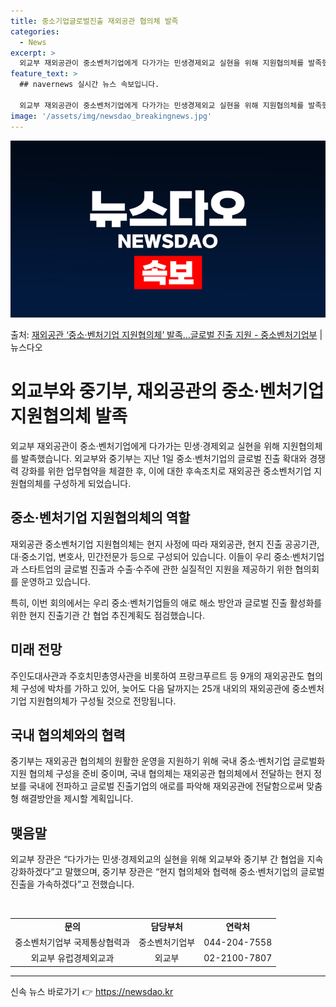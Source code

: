 ```yaml
---
title: 중소기업글로벌진출 재외공관 협의체 발족
categories:
  - News
excerpt: >
  외교부 재외공관이 중소벤처기업에게 다가가는 민생경제외교 실현을 위해 지원협의체를 발족했다. 외교부중소벤처기업…
feature_text: >
  ## navernews 실시간 뉴스 속보입니다.

  외교부 재외공관이 중소벤처기업에게 다가가는 민생경제외교 실현을 위해 지원협의체를 발족했다. 외교부중소벤처기업…
image: '/assets/img/newsdao_breakingnews.jpg'
---
```


![뉴스다오 속보](/assets/img/newsdao_breakingnews.jpg)

<p>출처: <a href="https://newsdao.kr/3626" rel="dofollow">재외공관 ‘중소·벤처기업 지원협의체’ 발족…글로벌 진출 지원 - 중소벤처기업부</a> | 뉴스다오</p>

<h1>외교부와 중기부, 재외공관의 중소·벤처기업 지원협의체 발족</h1>

<p data-ke-size="size16">외교부 재외공관이 중소·벤처기업에게 다가가는 민생·경제외교 실현을 위해 지원협의체를 발족했습니다. 외교부와 중기부는 지난 1일 중소·벤처기업의 글로벌 진출 확대와 경쟁력 강화를 위한 업무협약을 체결한 후, 이에 대한 후속조치로 재외공관 중소벤처기업 지원협의체를 구성하게 되었습니다.</p>

<h2 data-ke-size="size26">중소·벤처기업 지원협의체의 역할</h2>

<p data-ke-size="size16">재외공관 중소벤처기업 지원협의체는 현지 사정에 따라 재외공관, 현지 진출 공공기관, 대·중소기업, 변호사, 민간전문가 등으로 구성되어 있습니다. 이들이 우리 중소·벤처기업과 스타트업의 글로벌 진출과 수출·수주에 관한 실질적인 지원을 제공하기 위한 협의회를 운영하고 있습니다.</p>

<p data-ke-size="size16">특히, 이번 회의에서는 우리 중소·벤처기업들의 애로 해소 방안과 글로벌 진출 활성화를 위한 현지 진출기관 간 협업 추진계획도 점검했습니다.</p>

<h2 data-ke-size="size26">미래 전망</h2>

<p data-ke-size="size16">주인도대사관과 주호치민총영사관을 비롯하여 프랑크푸르트 등 9개의 재외공관도 협의체 구성에 박차를 가하고 있어, 늦어도 다음 달까지는 25개 내외의 재외공관에 중소벤처기업 지원협의체가 구성될 것으로 전망됩니다.</p>

<h2 data-ke-size="size26">국내 협의체와의 협력</h2>

<p data-ke-size="size16">중기부는 재외공관 협의체의 원활한 운영을 지원하기 위해 국내 중소·벤처기업 글로벌화 지원 협의체 구성을 준비 중이며, 국내 협의체는 재외공관 협의체에서 전달하는 현지 정보를 국내에 전파하고 글로벌 진출기업의 애로를 파악해 재외공관에 전달함으로써 맞춤형 해결방안을 제시할 계획입니다.</p>

<h2 data-ke-size="size26">맺음말</h2>

<p data-ke-size="size16">외교부 장관은 “다가가는 민생·경제외교의 실현을 위해 외교부와 중기부 간 협업을 지속 강화하겠다”고 말했으며, 중기부 장관은 “현지 협의체와 협력해 중소·벤처기업의 글로벌 진출을 가속하겠다”고 전했습니다.</p>

<p data-ke-size="size16">&nbsp;</p>

<table>
	<tbody>
		<tr>
			<td style="text-align: center; height: 17px;"><b>문의</b></td>
			<td style="text-align: center; height: 17px;"><b>담당부처</b></td>
			<td style="text-align: center; height: 17px;"><b>연락처</b></td>
		</tr>
		<tr>
			<td style="text-align: center; height: 17px;">중소벤처기업부 국제통상협력과</td>
			<td style="text-align: center; height: 17px;">중소벤처기업부</td>
			<td style="text-align: center; height: 17px;">044-204-7558</td>
		</tr>
		<tr>
			<td style="text-align: center; height: 17px;">외교부 유럽경제외교과</td>
			<td style="text-align: center; height: 17px;">외교부</td>
			<td style="text-align: center; height: 17px;">02-2100-7807</td>
		</tr>
	</tbody>
</table>

<hr> 

신속 뉴스 바로가기 👉 <a href="https://newsdao.kr" rel="dofollow">https://newsdao.kr</a>


